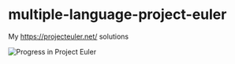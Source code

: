 # multiple-language-project-euler
My https://projecteuler.net/ solutions


<img src="https://projecteuler.net/profile/Exodia16.png" alt="Progress in Project Euler"/>
